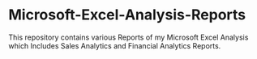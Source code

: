# Microsoft-Excel-Analysis-Reports
This repository contains various Reports of my Microsoft Excel Analysis which Includes Sales Analytics and Financial Analytics Reports. 
